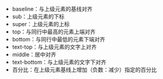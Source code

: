- baseline：与上级元素的基线对齐
- sub：上级元素的下标
- super：上级元素的上标
- top：与同行中最高的元素上端对齐
- bottom：与同行中最低的元素下端对齐
- text-top：与上级元素的文字上对齐
- middle：居中对齐
- text-bottom：与上级元素的文字下对齐
- 百分比：在上级元素基线上增加（负数：减少）指定的百分比